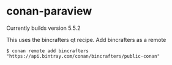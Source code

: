 # conan-paraview

Currently builds version 5.5.2

This uses the bincrafters qt recipe. Add bincrafters as a remote

`$ conan remote add bincrafters "https://api.bintray.com/conan/bincrafters/public-conan"`

